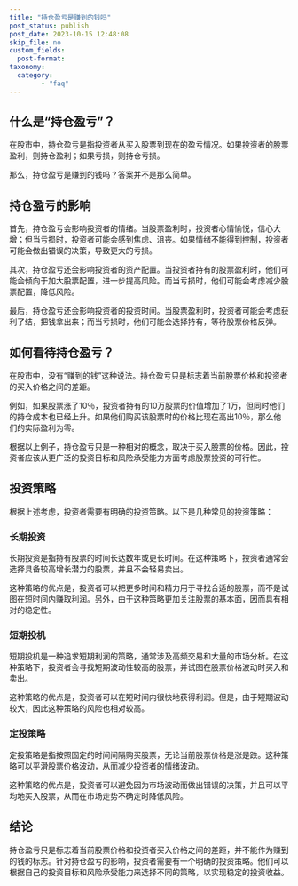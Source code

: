 ```yaml
---
title: "持仓盈亏是赚到的钱吗"
post_status: publish
post_date: 2023-10-15 12:48:08
skip_file: no
custom_fields: 
  post-format: 
taxonomy:
  category:
        - "faq"
---
```


## 什么是“持仓盈亏”？

在股市中，持仓盈亏是指投资者从买入股票到现在的盈亏情况。如果投资者的股票盈利，则持仓盈利；如果亏损，则持仓亏损。

那么，持仓盈亏是赚到的钱吗？答案并不是那么简单。

## 持仓盈亏的影响

首先，持仓盈亏会影响投资者的情绪。当股票盈利时，投资者心情愉悦，信心大增；但当亏损时，投资者可能会感到焦虑、沮丧。如果情绪不能得到控制，投资者可能会做出错误的决策，导致更大的亏损。

其次，持仓盈亏还会影响投资者的资产配置。当投资者持有的股票盈利时，他们可能会倾向于加大股票配置，进一步提高风险。而当亏损时，他们可能会考虑减少股票配置，降低风险。

最后，持仓盈亏还会影响投资者的投资时间。当股票盈利时，投资者可能会考虑获利了结，把钱拿出来；而当亏损时，他们可能会选择持有，等待股票价格反弹。

## 如何看待持仓盈亏？

在股市中，没有“赚到的钱”这种说法。持仓盈亏只是标志着当前股票价格和投资者的买入价格之间的差距。

例如，如果股票涨了10％，投资者持有的10万股票的价值增加了1万，但同时他们的持仓成本也已经上升。如果他们购买该股票时的价格比现在高出10％，那么他们的实际盈利为零。

根据以上例子，持仓盈亏只是一种相对的概念，取决于买入股票的价格。因此，投资者应该从更广泛的投资目标和风险承受能力方面考虑股票投资的可行性。

## 投资策略

根据上述考虑，投资者需要有明确的投资策略。以下是几种常见的投资策略：

### 长期投资

长期投资是指持有股票的时间长达数年或更长时间。在这种策略下，投资者通常会选择具备较高增长潜力的股票，并且不会轻易卖出。

这种策略的优点是，投资者可以把更多时间和精力用于寻找合适的股票，而不是试图在短时间内赚取利润。另外，由于这种策略更加关注股票的基本面，因而具有相对的稳定性。

### 短期投机

短期投机是一种追求短期利润的策略，通常涉及高频交易和大量的市场分析。在这种策略下，投资者会寻找短期波动性较高的股票，并试图在股票价格波动时买入和卖出。

这种策略的优点是，投资者可以在短时间内很快地获得利润。但是，由于短期波动较大，因此这种策略的风险也相对较高。

### 定投策略

定投策略是指按照固定的时间间隔购买股票，无论当前股票价格是涨是跌。这种策略可以平滑股票价格波动，从而减少投资者的情绪波动。

这种策略的优点是，投资者可以避免因为市场波动而做出错误的决策，并且可以平均地买入股票，从而在市场走势不确定时降低风险。

## 结论

持仓盈亏只是标志着当前股票价格和投资者买入价格之间的差距，并不能作为赚到的钱的标志。针对持仓盈亏的影响，投资者需要有一个明确的投资策略。他们可以根据自己的投资目标和风险承受能力来选择不同的策略，以实现稳定的投资收益。
